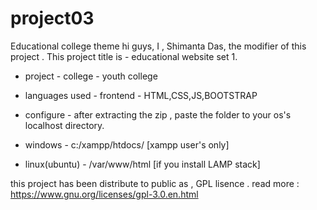# project03
Educational college theme
hi guys, I , Shimanta Das, the modifier of this project . This project title is - educational website set 1.

* project - 
college - youth college

* languages used - 
 frontend - HTML,CSS,JS,BOOTSTRAP
 
 
* configure - after extracting the zip , paste the folder to your os's localhost directory.
* windows - c:/xampp/htdocs/ [xampp user's only]
* linux(ubuntu) - /var/www/html [if you install LAMP stack] 

this project has been distribute to public as ,
GPL lisence .
read more : https://www.gnu.org/licenses/gpl-3.0.en.html

